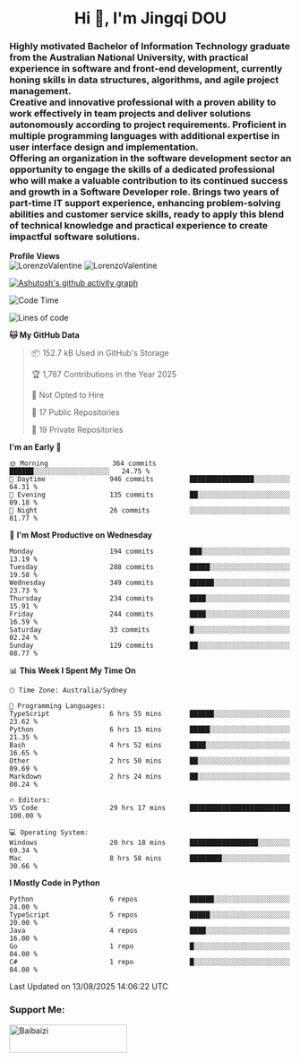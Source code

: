<h1 align="center">Hi 👋, I'm Jingqi DOU</h1>
<h3 align="left">
Highly motivated Bachelor of Information Technology graduate from the Australian National University, with practical experience in software and front-end development, currently honing skills in data structures, algorithms, and agile project management. <br>
Creative and innovative professional with a proven ability to work effectively in team projects and deliver solutions autonomously according to project requirements. Proficient in multiple programming languages with additional expertise in user interface design and implementation. <br>
Offering an organization in the software development sector an opportunity to engage the skills of a dedicated professional who will make a valuable contribution to its continued success and growth in a Software Developer role. Brings two years of part-time IT support experience, enhancing problem-solving abilities and customer service skills, ready to apply this blend of technical knowledge and practical experience to create impactful software solutions. 
</h3>

**Profile Views**<br>
<img src="https://count.getloli.com/@LorenzoValentine?name=LorenzoValentine&theme=asoul&padding=7&offset=0&align=center&scale=2&pixelated=1&darkmode=auto&prefix=020315" alt="LorenzoValentine" theme="rule34" />
<img src="https://count.getloli.com/@LorenzoValentine?name=LorenzoValentine&theme=food&padding=7&offset=0&align=center&scale=2&pixelated=1&darkmode=auto&prefix=020315" alt="LorenzoValentine" theme="rule34" />

[![Ashutosh's github activity graph](https://github-readme-activity-graph.vercel.app/graph?username=LorenzoValentine&theme=rogue)](https://github.com/ashutosh00710/github-readme-activity-graph)

<!--START_SECTION:waka-->
![Code Time](http://img.shields.io/badge/Code%20Time-2%2C172%20hrs%2043%20mins-blue)

![Lines of code](https://img.shields.io/badge/From%20Hello%20World%20I%27ve%20Written-328.3%20thousand%20lines%20of%20code-blue)

**🐱 My GitHub Data** 

> 📦 152.7 kB Used in GitHub's Storage 
 > 
> 🏆 1,787 Contributions in the Year 2025
 > 
> 🚫 Not Opted to Hire
 > 
> 📜 17 Public Repositories 
 > 
> 🔑 19 Private Repositories 
 > 
**I'm an Early 🐤** 

```text
🌞 Morning                364 commits         ██████░░░░░░░░░░░░░░░░░░░   24.75 % 
🌆 Daytime                946 commits         ████████████████░░░░░░░░░   64.31 % 
🌃 Evening                135 commits         ██░░░░░░░░░░░░░░░░░░░░░░░   09.18 % 
🌙 Night                  26 commits          ░░░░░░░░░░░░░░░░░░░░░░░░░   01.77 % 
```
📅 **I'm Most Productive on Wednesday** 

```text
Monday                   194 commits         ███░░░░░░░░░░░░░░░░░░░░░░   13.19 % 
Tuesday                  288 commits         █████░░░░░░░░░░░░░░░░░░░░   19.58 % 
Wednesday                349 commits         ██████░░░░░░░░░░░░░░░░░░░   23.73 % 
Thursday                 234 commits         ████░░░░░░░░░░░░░░░░░░░░░   15.91 % 
Friday                   244 commits         ████░░░░░░░░░░░░░░░░░░░░░   16.59 % 
Saturday                 33 commits          █░░░░░░░░░░░░░░░░░░░░░░░░   02.24 % 
Sunday                   129 commits         ██░░░░░░░░░░░░░░░░░░░░░░░   08.77 % 
```


📊 **This Week I Spent My Time On** 

```text
🕑︎ Time Zone: Australia/Sydney

💬 Programming Languages: 
TypeScript               6 hrs 55 mins       ██████░░░░░░░░░░░░░░░░░░░   23.62 % 
Python                   6 hrs 15 mins       █████░░░░░░░░░░░░░░░░░░░░   21.35 % 
Bash                     4 hrs 52 mins       ████░░░░░░░░░░░░░░░░░░░░░   16.65 % 
Other                    2 hrs 50 mins       ██░░░░░░░░░░░░░░░░░░░░░░░   09.69 % 
Markdown                 2 hrs 24 mins       ██░░░░░░░░░░░░░░░░░░░░░░░   08.24 % 

🔥 Editors: 
VS Code                  29 hrs 17 mins      █████████████████████████   100.00 % 

💻 Operating System: 
Windows                  20 hrs 18 mins      █████████████████░░░░░░░░   69.34 % 
Mac                      8 hrs 58 mins       ████████░░░░░░░░░░░░░░░░░   30.66 % 
```

**I Mostly Code in Python** 

```text
Python                   6 repos             ██████░░░░░░░░░░░░░░░░░░░   24.00 % 
TypeScript               5 repos             █████░░░░░░░░░░░░░░░░░░░░   20.00 % 
Java                     4 repos             ████░░░░░░░░░░░░░░░░░░░░░   16.00 % 
Go                       1 repo              █░░░░░░░░░░░░░░░░░░░░░░░░   04.00 % 
C#                       1 repo              █░░░░░░░░░░░░░░░░░░░░░░░░   04.00 % 
```




 Last Updated on 13/08/2025 14:06:22 UTC
<!--END_SECTION:waka-->

<!-- [![willianrod's wakatime stats](https://github-readme-stats.vercel.app/api/wakatime?username=lorenzoval2050)](https://github.com/anuraghazra/github-readme-stats) -->


<h3 align="left">Support Me:</h3>
<p><a href="https://www.buymeacoffee.com/Baibaizi"> <img align="left" src="https://cdn.buymeacoffee.com/buttons/v2/default-yellow.png" height="50" width="210" alt="Baibaizi" /></a></p><br><br>
